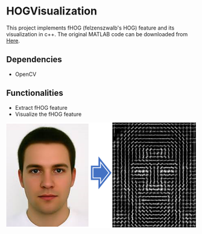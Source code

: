 # HOGVisualization
This project implements fHOG (felzenszwalb's HOG) feature and its visualization in c++. The original MATLAB code can be downloaded
from [Here](http://people.cs.uchicago.edu/~rbg/latent-release5/).

## Dependencies
 - OpenCV
 
## Functionalities
 - Extract fHOG feature
 - Visualize the fHOG feature
 
![alt tag](./show.png)
